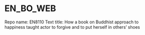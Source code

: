 # EN_BO_WEB
Repo name: EN8110
Text title: How a book on Buddhist approach to happiness taught actor to forgive and to put herself in others’ shoes